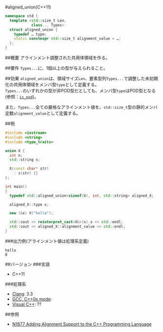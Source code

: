 #aligned_union(C++11)
```cpp
namespace std {
  template <std::size_t Len,
            class... Types>
  struct aligned_union {
    typedef … type;
	static constexpr std::size_t alignment_value = …;
  };
}
```

##概要
アラインメント調整された共用体領域を作る。


##要件
`Types...`に、1個以上の型が与えられること。


##効果
`aligned_union`は、領域サイズ`Len`、要素型列`Types...`で調整した未初期化の共用体領域をメンバ型`type`として定義する。  
`Types...`のいずれかの型が非POD型だとしても、メンバ型`type`はPOD型となる(参照：[`is_pod`](./is_pod.md))。  

また、`Types...`全ての厳格なアラインメント値を、`std::size_t`型の静的メンバ定数`alignment_value`として定義する。

##例
```cpp
#include <iostream>
#include <string>
#include <type_traits>

union X {
  int n;
  std::string s;

  X(const char* str)
    : s(str) {}
};

int main()
{
  typedef std::aligned_union<sizeof(X), int, std::string> aligned_X;

  aligned_X::type x;

  new (&x) X("hello");

  std::cout << reinterpret_cast<X&>(x).s << std::endl;
  std::cout << aligned_X::alignment_value << std::endl;
}
```

###出力例(アラインメント値は処理系定義)
```
hello
8
```

##バージョン
###言語
- C++11

###処理系
- [Clang](/implementation#clang.md): 3.3
- [GCC, C++0x mode](/implementation#gcc.md): 
- [Visual C++](/implementation#visual_cpp.md): ??


##参照
- [N1877 Adding Alignment Support to the C++ Programming Language](http://www.open-std.org/jtc1/sc22/wg21/docs/papers/2005/n1877.pdf)

